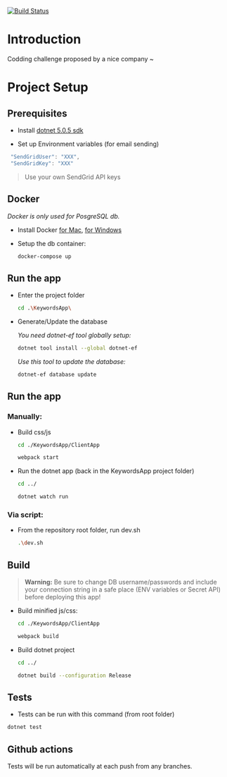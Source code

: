 [![Build Status](https://github.com/malparty/keywords/workflows/Tests/badge.svg?branch=main)](https://github.com/malparty/keywords)

# Introduction

Codding challenge proposed by a nice company ~

# Project Setup

## Prerequisites

- Install [dotnet 5.0.5 sdk](https://dotnet.microsoft.com/download/dotnet/5.0)

- Set up Environment variables (for email sending)

```javascript
 "SendGridUser": "XXX",
 "SendGridKey": "XXX"
```

> Use your own SendGrid API keys

## Docker

_Docker is only used for PosgreSQL db._

- Install Docker [for Mac](https://docs.docker.com/docker-for-mac/install/), [for Windows](https://docs.docker.com/docker-for-windows/install/)

- Setup the db container:

  ```sh
  docker-compose up
  ```

## Run the app

- Enter the project folder

  ```sh
  cd .\KeywordsApp\
  ```

- Generate/Update the database

  _You need dotnet-ef tool globally setup:_

  ```sh
  dotnet tool install --global dotnet-ef
  ```

  _Use this tool to update the database:_

  ```sh
  dotnet-ef database update
  ```

## Run the app

### Manually:

- Build css/js

  ```sh
  cd ./KeywordsApp/ClientApp
  ```

  ```sh
  webpack start
  ```

- Run the dotnet app (back in the KeywordsApp project folder)

  ```sh
  cd ../
  ```

  ```sh
  dotnet watch run
  ```

### Via script:

- From the repository root folder, run dev.sh

  ```sh
  .\dev.sh
  ```

## Build

> **Warning:** Be sure to change DB username/passwords and include your connection string in a safe place (ENV variables or Secret API) before deploying this app!

- Build minified js/css:

  ```sh
  cd ./KeywordsApp/ClientApp
  ```

  ```sh
  webpack build
  ```

- Build dotnet project

  ```sh
  cd ../
  ```

  ```sh
  dotnet build --configuration Release
  ```

## Tests

- Tests can be run with this command (from root folder)

```sh
dotnet test
```

## Github actions

Tests will be run automatically at each push from any branches.
